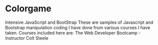 # Colorgame
Intensive JavaScript and BootStrap
These are samples of Javascript and Bootstrap manipulation coding I have done from various courses I have taken.
Courses included here are:
The Web Developer Bootcamp - Instructor Colt Steele
